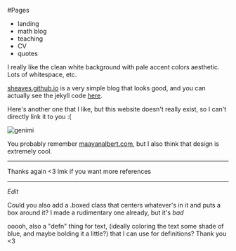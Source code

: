 #Pages
* landing
* math blog
* teaching
* CV
* quotes

I really like the clean white background with pale accent colors aesthetic.
Lots of whitespace, etc.

[sheaves.github.io](https://sheaves.github.io) is a very simple blog that looks good,
and you can actually see the jekyll code
[here](https://github.com/sheaves/sheaves.github.io).

Here's another one that I like, but this website doesn't really exist,
so I can't directly link it to you :(

![genimi](https://scontent-lax3-1.xx.fbcdn.net/v/t1.15752-9/116453290_710388332858870_8931857397901942835_n.png?_nc_cat=105&_nc_sid=b96e70&_nc_ohc=Nq_p-L4G3BkAX8fofYI&_nc_ht=scontent-lax3-1.xx&oh=809c439ae500c77abf727c0516494aba&oe=5F4B33A5)

You probably remember [maayanalbert.com](https://maayanalbert.com), but I also think that design is
extremely cool.

---

Thanks again <3 lmk if you want more references

---

*Edit*

Could you also add a .boxed class that centers whatever's in it
and puts a box around it? I made a rudimentary one already, but it's _bad_

ooooh, also a "defn" thing for text, 
(ideally coloring the text some shade of blue, and maybe bolding it a little?) 
that I can use for definitions? Thank you <3
